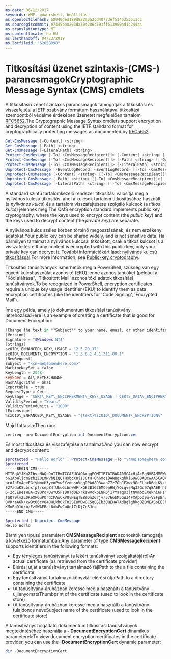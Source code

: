 ```yaml
---
ms.date: 06/12/2017
keywords: WMF, powershell, beállítás
ms.openlocfilehash: b8940ded189d822a5a2cd40773ef5146353611cc
ms.sourcegitcommit: e7445ba8203da304286c591ff513900ad1c244a4
ms.translationtype: MT
ms.contentlocale: hu-HU
ms.lasthandoff: 04/23/2019
ms.locfileid: "62058998"
---
```

# <a name="cryptographic-message-syntax-cms-cmdlets"></a><span data-ttu-id="e64d1-102">Titkosítási üzenet szintaxis-(CMS-) parancsmagok</span><span class="sxs-lookup"><span data-stu-id="e64d1-102">Cryptographic Message Syntax (CMS) cmdlets</span></span>

<span data-ttu-id="e64d1-103">A titkosítási üzenet szintaxis parancsmagok támogatják a titkosítási és visszafejtési a IETF szabvány formátum használatával titkosítási szempontból védelme érdekében üzenetet megfelelően tartalom [RFC5652](https://tools.ietf.org/html/rfc5652).</span><span class="sxs-lookup"><span data-stu-id="e64d1-103">The Cryptographic Message Syntax cmdlets support encryption and decryption of content using the IETF standard format for cryptographically protecting messages as documented by [RFC5652](https://tools.ietf.org/html/rfc5652).</span></span>

```powershell
Get-CmsMessage [-Content] <string>
Get-CmsMessage [-Path] <string>
Get-CmsMessage [-LiteralPath] <string>
Protect-CmsMessage [-To] <CmsMessageRecipient[]> [-Content] <string> [[-OutFile] <string>]
Protect-CmsMessage [-To] <CmsMessageRecipient[]> [-Path] <string> [[-OutFile] <string>]
Protect-CmsMessage [-To] <CmsMessageRecipient[]> [-LiteralPath] <string> [[-OutFile] <string>]
Unprotect-CmsMessage [-EventLogRecord] <EventLogRecord> [[-To] <CmsMessageRecipient[]>] [-IncludeContext]
Unprotect-CmsMessage [-Content] <string> [[-To] <CmsMessageRecipient[]>] [-IncludeContext]
Unprotect-CmsMessage [-Path] <string> [[-To] <CmsMessageRecipient[]>] [-IncludeContext]
Unprotect-CmsMessage [-LiteralPath] <string> [[-To] <CmsMessageRecipient[]>] [-IncludeContext]
```

<span data-ttu-id="e64d1-104">A standard szintű tartalomkezelő rendszer titkosítási valósítja meg a nyilvános kulcsú titkosítás, ahol a kulcsok tartalom titkosításához használt (a *nyilvános kulcs*) és a tartalom visszafejtésére szolgáló kulcsok (a *titkos kulcs*) jelennek meg.</span><span class="sxs-lookup"><span data-stu-id="e64d1-104">The CMS encryption standard implements public key cryptography, where the keys used to encrypt content (the *public key*) and the keys used to decrypt content (the *private key*) are separate.</span></span>

<span data-ttu-id="e64d1-105">A nyilvános kulcs széles körben történő megosztásának, és nem érzékeny adatokat.</span><span class="sxs-lookup"><span data-stu-id="e64d1-105">Your public key can be shared widely, and is not sensitive data.</span></span> <span data-ttu-id="e64d1-106">Ha bármilyen tartalmat a nyilvános kulccsal titkosított, csak a titkos kulcsot is a visszafejtésre.</span><span class="sxs-lookup"><span data-stu-id="e64d1-106">If any content is encrypted with this public key, only your private key can decrypt it.</span></span> <span data-ttu-id="e64d1-107">További információkért lásd: [nyilvános kulcsú titkosítással](https://en.wikipedia.org/wiki/Public-key_cryptography).</span><span class="sxs-lookup"><span data-stu-id="e64d1-107">For more information, see [Public-key cryptography](https://en.wikipedia.org/wiki/Public-key_cryptography).</span></span>

<span data-ttu-id="e64d1-108">Titkosítási tanúsítványok ismerhetők meg a PowerShell, szükség van egy egyedi kulcshasználat azonosító (EKU) lenne azonosítani őket (például a "Kód aláírása", 'Titkosított Mail' azonosítók) adatok titkosítási tanúsítványok.</span><span class="sxs-lookup"><span data-stu-id="e64d1-108">To be recognized in PowerShell, encryption certificates require a unique key usage identifier (EKU) to identify them as data encryption certificates (like the identifiers for 'Code Signing', 'Encrypted Mail').</span></span>

<span data-ttu-id="e64d1-109">Íme egy példa, amely jó dokumentum titkosítási tanúsítvány létrehozása:</span><span class="sxs-lookup"><span data-stu-id="e64d1-109">Here is an example of creating a certificate that is good for Document Encryption:</span></span>

```powershell
(Change the text in **Subject** to your name, email, or other identifier), and put in a file (i.e.: DocumentEncryption.inf):
[Version]
Signature = "$Windows NT$"
[Strings]
szOID\_ENHANCED\_KEY\_USAGE = "2.5.29.37"
szOID\_DOCUMENT\_ENCRYPTION = "1.3.6.1.4.1.311.80.1"
[NewRequest]
Subject = "<cn=me@somewhere.com>"
MachineKeySet = false
KeyLength = 2048
KeySpec = AT\_KEYEXCHANGE
HashAlgorithm = Sha1
Exportable = true
RequestType = Cert
KeyUsage = "CERT\_KEY\_ENCIPHERMENT\_KEY\_USAGE | CERT\_DATA\_ENCIPHERMENT\_KEY\_USAGE"
ValidityPeriod = "Years"
ValidityPeriodUnits = "1000"
[Extensions]
%szOID\_ENHANCED\_KEY\_USAGE% = "{text}%szOID\_DOCUMENT\_ENCRYPTION%"
```

<span data-ttu-id="e64d1-110">Majd futtassa:</span><span class="sxs-lookup"><span data-stu-id="e64d1-110">Then run:</span></span>
```powershell
certreq -new DocumentEncryption.inf DocumentEncryption.cer
```

<span data-ttu-id="e64d1-111">És most titkosítása és visszafejtése a tartalmat:</span><span class="sxs-lookup"><span data-stu-id="e64d1-111">And you can now encrypt and decrypt content:</span></span>

```powershell
$protected = "Hello World" | Protect-CmsMessage -To "\*me@somewhere.com\*[](mailto:*leeholm@microsoft.com*)"
$protected
-----BEGIN CMS-----
MIIBqAYJKoZIhvcNAQcDoIIBmTCCAZUCAQAxggFQMIIBTAIBADA0MCAxHjAcBgNVBAMMFWxlZWhv
bG1AbWljcm9zb2Z0LmNvbQIQQYHsbcXnjIJCtH+OhGmc1DANBgkqhkiG9w0BAQcwAASCAQAnkFHM
proJnFy4geFGfyNmxH3yeoPvwEYzdnsoVqqDPAd8D3wao77z7OhJEXwz9GeFLnxD6djKV/tF4PxR
E27aduKSLbnxfpf/sepZ4fUkuGibnwWFrxGE3B1G26MCenHWjYQiqv+Nq32Gc97qEAERrhLv6S4R
G+2dJEnesW8A+z9QPo+DwYU5FzD0Td0ExrkswVckpLNR6j17Yaags3ltNVmbdEXekhi6Psf2MLMP
TSO79lv2L0KeXFGuPOrdzPAwCkV0vNEqTEBeDnZGrjv/5766bM3GW34FXApod9u+VSFpBnqVOCBA
DVDraA6k+xwBt66cV84OHLkh0kT02SIHMDwGCSqGSIb3DQEHATAdBglghkgBZQMEASoEEJbJaiRl
KMnBoD1dkb/FzSWAEBaL8xkFwCu0e1ZtDj7nSJc=
-----END CMS-----

$protected | Unprotect-CmsMessage
Hello World
```

<span data-ttu-id="e64d1-112">Bármilyen típusú paramétert **CMSMessageRecipient** azonosítók támogatja a következő formátumban:</span><span class="sxs-lookup"><span data-stu-id="e64d1-112">Any parameter of type **CMSMessageRecipient** supports identifiers in the following formats:</span></span>
- <span data-ttu-id="e64d1-113">Egy tényleges tanúsítványt (a lekért tanúsítványt szolgáltatójáról)</span><span class="sxs-lookup"><span data-stu-id="e64d1-113">An actual certificate (as retrieved from the certificate provider)</span></span>
- <span data-ttu-id="e64d1-114">Elérési útját a tanúsítványt tartalmazó fájl</span><span class="sxs-lookup"><span data-stu-id="e64d1-114">Path to the a file containing the certificate</span></span>
- <span data-ttu-id="e64d1-115">Egy tanúsítványt tartalmazó könyvtár elérési útja</span><span class="sxs-lookup"><span data-stu-id="e64d1-115">Path to a directory containing the certificate</span></span>
- <span data-ttu-id="e64d1-116">(A tanúsítvány-áruházban keresse meg a használt) a tanúsítvány ujjlenyomata</span><span class="sxs-lookup"><span data-stu-id="e64d1-116">Thumbprint of the certificate (used to look in the certificate store)</span></span>
- <span data-ttu-id="e64d1-117">(A tanúsítvány-áruházban keresse meg a használt) a tanúsítvány tulajdonos neve</span><span class="sxs-lookup"><span data-stu-id="e64d1-117">Subject name of the certificate (used to look in the certificate store)</span></span>

<span data-ttu-id="e64d1-118">A tanúsítványszolgáltató dokumentum titkosítási tanúsítványok megtekintéséhez használja a **- DocumentEncryptionCert** dinamikus paraméterek:</span><span class="sxs-lookup"><span data-stu-id="e64d1-118">To view document encryption certificates in the certificate provider, you can use the **-DocumentEncryptionCert** dynamic parameter:</span></span>

```powershell
dir -DocumentEncryptionCert
```
